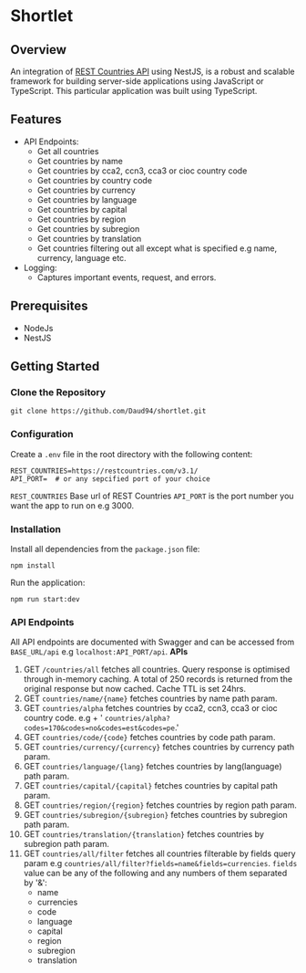 # Shortlet
## Overview
An integration of [REST Countries API](https://restcountries.com/) using NestJS, is a robust and scalable framework for
building server-side applications using JavaScript or TypeScript. This particular application was built using TypeScript.

## Features
- API Endpoints:
    - Get all countries
    - Get countries by name
    - Get countries by cca2, ccn3, cca3 or cioc country code
    - Get countries by country code
    - Get countries by currency
    - Get countries by language
    - Get countries by capital
    - Get countries by region
    - Get countries by subregion
    - Get countries by translation
    - Get countries filtering out all except what is specified e.g name, currency, language etc.
- Logging:
    - Captures important events, request, and errors.
## Prerequisites
- NodeJs
- NestJS
## Getting Started
### Clone the Repository
```shell
git clone https://github.com/Daud94/shortlet.git
```
### Configuration
Create a `.env` file in the root directory with the following content:
```dotenv
REST_COUNTRIES=https://restcountries.com/v3.1/
API_PORT=  # or any sepcified port of your choice
```
`REST_COUNTRIES` Base url of REST Countries
`API_PORT` is the port number you want the app to run on e.g 3000.
### Installation
Install all dependencies from the `package.json` file:
```shell
npm install
```
Run the application:
```shell
npm run start:dev
```

### API Endpoints
All API endpoints are documented with Swagger and can be accessed from `BASE_URL/api` e.g `localhost:API_PORT/api`.
**APIs**
1. GET `/countries/all` fetches all countries. Query response is optimised through in-memory caching. A total of 250
  records is returned from the original response but now cached. Cache TTL is set 24hrs.
2. GET `countries/name/{name}` fetches countries by name path param.
3. GET `countries/alpha` fetches countries by cca2, ccn3, cca3 or cioc country code. e.g +
   '  `countries/alpha?codes=170&codes=no&codes=est&codes=pe`.'
3. GET `countries/code/{code}` fetches countries by code path param.
4. GET `countries/currency/{currency}` fetches countries by currency path param.
5. GET `countries/language/{lang}` fetches countries by lang(language) path param.
6. GET `countries/capital/{capital}` fetches countries by capital path param.
7. GET `countries/region/{region}` fetches countries by region path param.
8. GET `countries/subregion/{subregion}` fetches countries by subregion path param.
9. GET `countries/translation/{translation}` fetches countries by subregion path param.
10. GET `countries/all/filter` fetches all countries filterable by fields query param e.g 
  `countries/all/filter?fields=name&fields=currencies`. `fields` value can be any of the following and any numbers of them separated by '&': 
    - name
    - currencies
    - code
    - language
    - capital
    - region
    - subregion
    - translation


